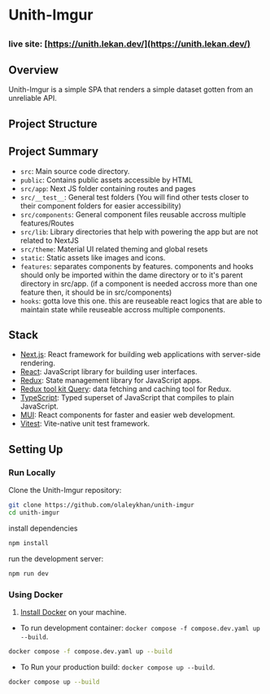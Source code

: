 # Unith-Imgur

##

### live site: [https://unith.lekan.dev/](https://unith.lekan.dev/)

## Overview

Unith-Imgur is a simple SPA that renders a simple dataset gotten from an unreliable API.

## Project Structure

## Project Summary

- `src`: Main source code directory.
- `public`: Contains public assets accessible by HTML
- `src/app`: Next JS folder containing routes and pages
- `src/__test__`: General test folders (You will find other tests closer to their component folders for easier accessibility)
- `src/components`: General component files reusable accross multiple features/Routes
- `src/lib`: Library directories that help with powering the app but are not related to NextJS
- `src/theme`: Material UI related theming and global resets
- `static`: Static assets like images and icons.
- `features`: separates components by features. components and hooks should only be imported within the dame directory or to it's parent directory in src/app. (if a component is needed accross more than one feature then, it should be in src/components)
- `hooks`: gotta love this one. this are reuseable react logics that are able to maintain state while reuseable accross multiple components.

## Stack

- [Next.js](https://nextjs.org/): React framework for building web applications with server-side rendering.
- [React](https://reactjs.org/): JavaScript library for building user interfaces.
- [Redux](https://redux.js.org/): State management library for JavaScript apps.
- [Redux tool kit Query](https://redux-toolkit.js.org/rtk-query/overview): data fetching and caching tool for Redux.
- [TypeScript](https://www.typescriptlang.org/): Typed superset of JavaScript that compiles to plain JavaScript.
- [MUI](https://mui.com/): React components for faster and easier web development.
- [Vitest](https://vitest.dev/): Vite-native unit test framework.


## Setting Up


### Run Locally

Clone the Unith-Imgur repository:

```bash
git clone https://github.com/olaleykhan/unith-imgur
cd unith-imgur
```
install dependencies

```bash
npm install
```

run the development server:

```bash
npm run dev
```

### Using Docker

1. [Install Docker](https://docs.docker.com/get-docker/) on your machine.

- To run development container: `docker compose -f compose.dev.yaml up --build`.

```bash
docker compose -f compose.dev.yaml up --build
```

- To Run your production build: `docker compose up --build`.

```bash
docker compose up --build
```
